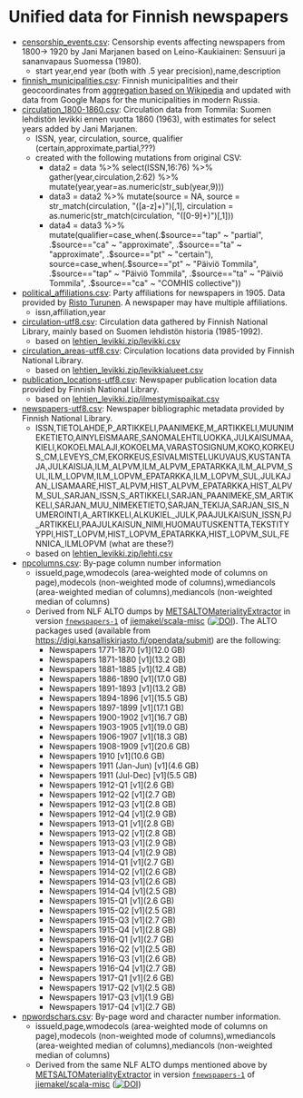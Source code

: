 # Unified data for Finnish newspapers

- [censorship_events.csv](censorship_events.csv): Censorship events affecting newspapers from 1800-> 1920 by Jani Marjanen based on Leino-Kaukiainen: Sensuuri ja sananvapaus Suomessa (1980).
  - start year,end year (both with .5 year precision),name,description
- [finnish_municipalities.csv](finnish_municipalities.csv): Finnish municipalities and their geocoordinates from [aggregation based on Wikipedia](http://datajournalismi.blogspot.fi/2013/03/suomen-kuntien-koordinaattitiedot.html) and updated with data from Google Maps for the municipalities in modern Russia.
- [circulation_1800-1860.csv](circulation_1800-1860.csv): Circulation data from Tommila: Suomen lehdistön levikki ennen vuotta 1860 (1963), with estimates for select years added by Jani Marjanen.
  - ISSN, year, circulation, source, qualifier (certain,approximate,partial,???)
  - created with the following mutations from original CSV:
    - data2 = data %>% select(ISSN,16:76) %>% gather(year,circulation,2:62) %>% mutate(year,year=as.numeric(str_sub(year,9)))
    - data3 = data2 %>% mutate(source = NA, source = str_match(circulation, "([a-z]+)")[,1], circulation = as.numeric(str_match(circulation, "([0-9]+)")[,1]))
    - data4 = data3 %>% mutate(qualifier=case_when(.$source=="tap" ~ "partial", .$source=="ca" ~ "approximate", .$source=="ta" ~ "approximate", .$source=="pt" ~ "certain"), source=case_when(.$source=="pt" ~ "Päiviö Tommila", .$source=="tap" ~ "Päiviö Tommila", .$source=="ta" ~ "Päiviö Tommila", .$source=="ca" ~ "COMHIS collective"))
- [political_affiliations.csv](1905newspapers_parties.csv): Party affiliations for newspapers in 1905. Data provided by [Risto Turunen](http://www.uta.fi/yky/en/contact/personnel/ristoturunen). A newspaper may have multiple affiliations.
  - issn,affiliation,year
- [circulation-utf8.csv](circulation-utf8.csv): Circulation data gathered by Finnish National Library, mainly based on Suomen lehdistön historia (1985-1992).
  - based on [lehtien_levikki.zip/levikki.csv](/finnish-newspapers/originals/lehtien_levikki.zip)
- [circulation_areas-utf8.csv](circulation_areas-utf8.csv): Circulation locations data provided by Finnish National Library.
  - based on [lehtien_levikki.zip/levikkialueet.csv](/finnish-newspapers/originals/lehtien_levikki.zip)
- [publication_locations-utf8.csv](publication_locations-utf8.csv): Newspaper publication location data provided by Finnish National Library.
  - based on [lehtien_levikki.zip/ilmestymispaikat.csv](/finnish-newspapers/originals/lehtien_levikki.zip)
- [newspapers-utf8.csv](newspapers-utf8.csv): Newspaper bibliographic metadata provided by Finnish National Library.
  - ISSN,TIETOLAHDE,P_ARTIKKELI,PAANIMEKE,M_ARTIKKELI,MUUNIMEKETIETO,AINYLEISMAARE,SANOMALEHTILUOKKA,JULKAISUMAA,KIELI,KOKOELMALAJI,KOKOELMA,VARASTOSIGNUM,KOKO,KORKEUS_CM,LEVEYS_CM,EKORKEUS,ESIVALMISTELUKUVAUS,KUSTANTAJA,JULKAISIJA,ILM_ALPVM,ILM_ALPVM_EPATARKKA,ILM_ALPVM_SUL,ILM_LOPVM,ILM_LOPVM_EPATARKKA,ILM_LOPVM_SUL,JULKAJAN_LISAMAARE,HIST_ALPVM,HIST_ALPVM_EPATARKKA,HIST_ALPVM_SUL,SARJAN_ISSN,S_ARTIKKELI,SARJAN_PAANIMEKE,SM_ARTIKKELI,SARJAN_MUU_NIMEKETIETO,SARJAN_TEKIJA,SARJAN_SIS_NUMEROINTI,A_ARTIKKELI,ALKUKIEL_JULK,PAAJULKAISUN_ISSN,PJ_ARTIKKELI,PAAJULKAISUN_NIMI,HUOMAUTUSKENTTA,TEKSTITYYPPI,HIST_LOPVM,HIST_LOPVM_EPATARKKA,HIST_LOPVM_SUL,FENNICA_ILMLOPVM (what are these?)
  - based on [lehtien_levikki.zip/lehti.csv](/finnish-newspapers/originals/lehtien_levikki.zip)
- [npcolumns.csv](npcolumns.csv): By-page column number information
  - issueId,page,wmodecols (area-weighted mode of columns on page),modecols (non-weighted mode of columns),wmediancols (area-weighted median of columns),mediancols (non-weighted median of columns)
  - Derived from NLF ALTO dumps by [METSALTOMaterialityExtractor](https://github.com/jiemakel/scala-misc/blob/fnewspapers-1/src/main/scala/METSALTOMaterialityExtractor.scala) in version [`fnewspapers-1`](https://github.com/jiemakel/scala-misc/tree/fnewspapers-1) of [jiemakel/scala-misc](https://github.com/jiemakel/scala-misc/) ([![DOI](https://zenodo.org/badge/DOI/10.5281/zenodo.3381993.svg)](https://doi.org/10.5281/zenodo.3381993)). The ALTO packages used (available from https://digi.kansalliskirjasto.fi/opendata/submit) are the following:
    - Newspapers 1771-1870 [v1](12.0 GB)
    - Newspapers 1871-1880 [v1](13.2 GB)
    - Newspapers 1881-1885 [v1](12.4 GB)
    - Newspapers 1886-1890 [v1](17.0 GB)
    - Newspapers 1891-1893 [v1](13.2 GB)
    - Newspapers 1894-1896 [v1](15.5 GB)
    - Newspapers 1897-1899 [v1](17.1 GB)
    - Newspapers 1900-1902 [v1](16.7 GB)
    - Newspapers 1903-1905 [v1](19.0 GB)
    - Newspapers 1906-1907 [v1](18.3 GB)
    - Newspapers 1908-1909 [v1](20.6 GB)
    - Newspapers 1910 [v1](10.6 GB)
    - Newspapers 1911 (Jan-Jun) [v1](4.6 GB)
    - Newspapers 1911 (Jul-Dec) [v1](5.5 GB)
    - Newspapers 1912-Q1 [v1](2.6 GB)
    - Newspapers 1912-Q2 [v1](2.7 GB)
    - Newspapers 1912-Q3 [v1](2.8 GB)
    - Newspapers 1912-Q4 [v1](2.9 GB)
    - Newspapers 1913-Q1 [v1](2.8 GB)
    - Newspapers 1913-Q2 [v1](2.8 GB)
    - Newspapers 1913-Q3 [v1](2.9 GB)
    - Newspapers 1913-Q4 [v1](2.9 GB)
    - Newspapers 1914-Q1 [v1](2.7 GB)
    - Newspapers 1914-Q2 [v1](2.6 GB)
    - Newspapers 1914-Q3 [v1](2.6 GB)
    - Newspapers 1914-Q4 [v1](2.5 GB)
    - Newspapers 1915-Q1 [v1](2.6 GB)
    - Newspapers 1915-Q2 [v1](2.5 GB)
    - Newspapers 1915-Q3 [v1](2.7 GB)
    - Newspapers 1915-Q4 [v1](2.8 GB)
    - Newspapers 1916-Q1 [v1](2.7 GB)
    - Newspapers 1916-Q2 [v1](2.5 GB)
    - Newspapers 1916-Q3 [v1](2.6 GB)
    - Newspapers 1916-Q4 [v1](2.7 GB)
    - Newspapers 1917-Q1 [v1](2.6 GB)
    - Newspapers 1917-Q2 [v1](2.5 GB)
    - Newspapers 1917-Q3 [v1](1.9 GB)
    - Newspapers 1917-Q4 [v1](2.7 GB)
- [npwordschars.csv](npwordschars.csv): By-page word and character number information.
  - issueId,page,wmodecols (area-weighted mode of columns on page),modecols (non-weighted mode of columns),wmediancols (area-weighted median of columns),mediancols (non-weighted median of columns)
  - Derived from the same NLF ALTO dumps mentioned above by [METSALTOMaterialityExtractor](https://github.com/jiemakel/scala-misc/blob/fnewspapers-1/src/main/scala/METSALTOMaterialityExtractor.scala) in version [`fnewspapers-1`](https://github.com/jiemakel/scala-misc/tree/fnewspapers-1) of [jiemakel/scala-misc](https://github.com/jiemakel/scala-misc/) ([![DOI](https://zenodo.org/badge/DOI/10.5281/zenodo.3381993.svg)](https://doi.org/10.5281/zenodo.3381993))
